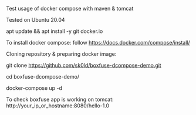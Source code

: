 Test usage of docker compose with maven & tomcat

Tested on Ubuntu 20.04

apt update && apt install -y git docker.io

To install docker compose: follow https://docs.docker.com/compose/install/

Cloning repository & preparing docker image:

git clone https://github.com/sk0ld/boxfuse-dcompose-demo.git

cd boxfuse-dcompose-demo/

docker-compose up -d

To check boxfuse app is working on tomcat:
http://your_ip_or_hostname:8080/hello-1.0
